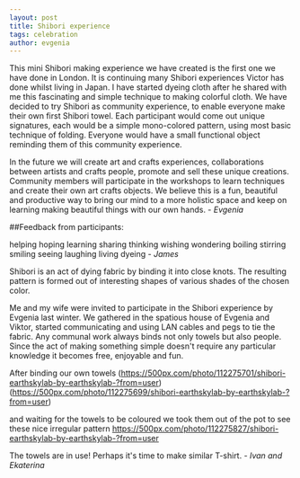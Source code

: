 ```yaml
---
layout: post
title: Shibori experience 
tags: celebration
author: evgenia
---
```


This mini Shibori making experience we have created is the first one we have done in London. It is continuing many Shibori experiences Victor has done whilst living in Japan. I have started dyeing cloth after he shared with me this fascinating and simple technique to making colorful cloth. We have decided to try Shibori as community experience, to enable everyone make their own first Shibori towel. Each participant would come out unique signatures, each would be a simple mono-colored pattern, using most basic technique of folding. Everyone would have a small functional object reminding them of this community experience. 

In the future we will create art and crafts experiences, collaborations between artists and crafts people, promote and sell these unique creations. Community members will participate in the workshops to learn techniques and create their own art crafts objects. We believe this is a fun, beautiful and productive way to bring our mind to a more holistic space and keep on learning making beautiful things with our own hands. - *Evgenia*

##Feedback from participants:


helping hoping learning sharing thinking wishing wondering boiling stirring smiling seeing laughing living dyeing - *James*

Shibori is an act of dying fabric by binding it into close knots. The resulting pattern is formed out of interesting shapes of various shades of the chosen color.

Me and my wife were invited to participate in the Shibori experience by Evgenia last winter. We gathered in the spatious house of Evgenia and Viktor, started communicating and using LAN cables and pegs to tie the fabric. Any communal work always binds not only towels but also people. Since the act of making something simple doesn't require any particular knowledge it becomes free, enjoyable and fun.

After binding our own towels
(https://500px.com/photo/112275701/shibori-earthskylab-by-earthskylab-?from=user)
(https://500px.com/photo/112275699/shibori-earthskylab-by-earthskylab-?from=user)

and waiting for the towels to be coloured we took them out of the pot to see these nice irregular pattern
https://500px.com/photo/112275827/shibori-earthskylab-by-earthskylab-?from=user

The towels are in use! Perhaps it's time to make similar T-shirt. - *Ivan and Ekaterina*
